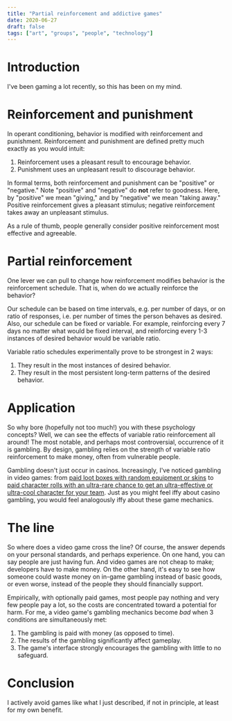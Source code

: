 ```yaml
---
title: "Partial reinforcement and addictive games"
date: 2020-06-27
draft: false
tags: ["art", "groups", "people", "technology"]
---
```

# Introduction
I've been gaming a lot recently, so this has been on my mind.
# Reinforcement and punishment
In operant conditioning, behavior is modified with reinforcement and punishment. Reinforcement and punishment are defined pretty much exactly as you would intuit:
1. Reinforcement uses a pleasant result to encourage behavior.
2. Punishment uses an unpleasant result to discourage behavior.

In formal terms, both reinforcement and punishment can be "positive" or "negative." Note "positive" and "negative" do **not** refer to goodness. Here, by "positive" we mean "giving," and by "negative" we mean "taking away." Positive reinforcement gives a pleasant stimulus; negative reinforcement takes away an unpleasant stimulus.

As a rule of thumb, people generally consider positive reinforcement most effective and agreeable.
# Partial reinforcement
One lever we can pull to change how reinforcement modifies behavior is the reinforcement schedule. That is, when do we actually reinforce the behavior? 

Our schedule can be based on time intervals, e.g. per number of days, or on ratio of responses, i.e. per number of times the person behaves as desired. Also, our schedule can be fixed or variable. For example, reinforcing every 7 days no matter what would be fixed interval, and reinforcing every 1-3 instances of desired behavior would be variable ratio.

Variable ratio schedules experimentally prove to be strongest in 2 ways:
1. They result in the most instances of desired behavior.
2. They result in the most persistent long-term patterns of the desired behavior.
# Application
So why bore (hopefully not too much!) you with these psychology concepts? Well, we can see the effects of variable ratio reinforcement all around! The most notable, and perhaps most controversial, occurrence of it is gambling. By design, gambling relies on the strength of variable ratio reinforcement to make money, often from vulnerable people.

Gambling doesn't just occur in casinos. Increasingly, I've noticed gambling in video games: from [paid loot boxes with random equipment or skins](https://www.independent.co.uk/news/health/fornite-loot-llamas-payments-upgrades-items-gambling-addiction-a8421201.html) to [paid character rolls with an ultra-rare chance to get an ultra-effective or ultra-cool character for your team](https://www.destructoid.com/a-look-into-a-dude-who-has-spent-70-000-on-fate-grand-order-494571.phtml). Just as you might feel iffy about casino gambling, you would feel analogously iffy about these game mechanics.
# The line
So where does a video game cross the line? Of course, the answer depends on your personal standards, and perhaps experience. On one hand, you can say people are just having fun. And video games are not cheap to make; developers have to make money. On the other hand, it's easy to see how someone could waste money on in-game gambling instead of basic goods, or even worse, instead of the people they should financially support. 

Empirically, with optionally paid games, most people pay nothing and very few people pay a lot, so the costs are concentrated toward a potential for harm. For me, a video game's gambling mechanics become _bad_ when 3 conditions are simultaneously met:
1. The gambling is paid with money (as opposed to time).
2. The results of the gambling significantly affect gameplay.
3. The game's interface strongly encourages the gambling with little to no safeguard.
# Conclusion
I actively avoid games like what I just described, if not in principle, at least for my own benefit.

